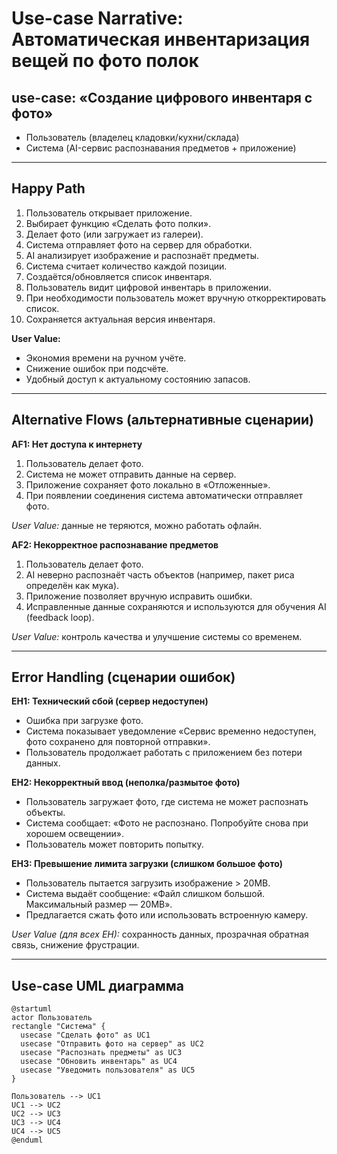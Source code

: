 # Use-case Narrative: Автоматическая инвентаризация вещей по фото полок  

## use-case: «Создание цифрового инвентаря с фото»  
 
- Пользователь (владелец кладовки/кухни/склада)  
- Система (AI-сервис распознавания предметов + приложение)  

---

## Happy Path
1. Пользователь открывает приложение.  
2. Выбирает функцию «Сделать фото полки».  
3. Делает фото (или загружает из галереи).  
4. Система отправляет фото на сервер для обработки.  
5. AI анализирует изображение и распознаёт предметы.  
6. Система считает количество каждой позиции.  
7. Создаётся/обновляется список инвентаря.  
8. Пользователь видит цифровой инвентарь в приложении.  
9. При необходимости пользователь может вручную откорректировать список.  
10. Сохраняется актуальная версия инвентаря.  

**User Value:**  
- Экономия времени на ручном учёте.  
- Снижение ошибок при подсчёте.  
- Удобный доступ к актуальному состоянию запасов.  

---

## Alternative Flows (альтернативные сценарии)  

**AF1: Нет доступа к интернету**  
1. Пользователь делает фото.  
2. Система не может отправить данные на сервер.  
3. Приложение сохраняет фото локально в «Отложенные».  
4. При появлении соединения система автоматически отправляет фото.  

*User Value:* данные не теряются, можно работать офлайн.  

**AF2: Некорректное распознавание предметов**  
1. Пользователь делает фото.  
2. AI неверно распознаёт часть объектов (например, пакет риса определён как мука).  
3. Приложение позволяет вручную исправить ошибки.  
4. Исправленные данные сохраняются и используются для обучения AI (feedback loop).  

*User Value:* контроль качества и улучшение системы со временем.  

---

## Error Handling (сценарии ошибок)  

**EH1: Технический сбой (сервер недоступен)**  
- Ошибка при загрузке фото.  
- Система показывает уведомление «Сервис временно недоступен, фото сохранено для повторной отправки».  
- Пользователь продолжает работать с приложением без потери данных.  

**EH2: Некорректный ввод (неполка/размытое фото)**  
- Пользователь загружает фото, где система не может распознать объекты.  
- Система сообщает: «Фото не распознано. Попробуйте снова при хорошем освещении».  
- Пользователь может повторить попытку.  

**EH3: Превышение лимита загрузки (слишком большое фото)**  
- Пользователь пытается загрузить изображение > 20MB.  
- Система выдаёт сообщение: «Файл слишком большой. Максимальный размер — 20MB».  
- Предлагается сжать фото или использовать встроенную камеру.  

*User Value (для всех EH):* сохранность данных, прозрачная обратная связь, снижение фрустрации.  

---

## Use-case UML диаграмма  

```plantuml
@startuml
actor Пользователь
rectangle "Система" {
  usecase "Сделать фото" as UC1
  usecase "Отправить фото на сервер" as UC2
  usecase "Распознать предметы" as UC3
  usecase "Обновить инвентарь" as UC4
  usecase "Уведомить пользователя" as UC5
}

Пользователь --> UC1
UC1 --> UC2
UC2 --> UC3
UC3 --> UC4
UC4 --> UC5
@enduml
